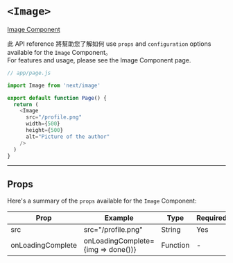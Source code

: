 # `<Image>`
[Image Component](https://tinyurl.com/msztpkhm)

此 API reference 將幫助您了解如何 use `props` and `configuration` options available for the `Image` Component。  
For features and usage, please see the Image Component page.

```js
// app/page.js

import Image from 'next/image'

export default function Page() {
  return (
    <Image
      src="/profile.png"
      width={500}
      height={500}
      alt="Picture of the author"
    />
  )
}
```

---

## Props
Here's a summary of the `props` available for the `Image` Component:

|       Prop        |              Example               | Type     | Required |
|-------------------|------------------------------------|----------|----------|
| src               | src="/profile.png"                 | String   |    Yes   | 
| onLoadingComplete | onLoadingComplete={img => done())} | Function |     -    |
















